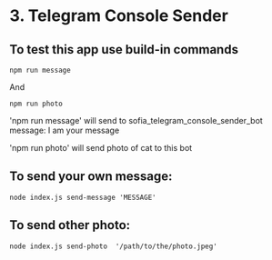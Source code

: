 # 3. Telegram Console Sender

## To test this app use build-in commands

```
npm run message
```
And

```
npm run photo
```

'npm run message' will send to sofia_telegram_console_sender_bot message: I am your message

'npm run photo' will send photo of cat to this bot

## To send your own message:

```
node index.js send-message 'MESSAGE'
```
## To send other photo:
```
node index.js send-photo  '/path/to/the/photo.jpeg'
```